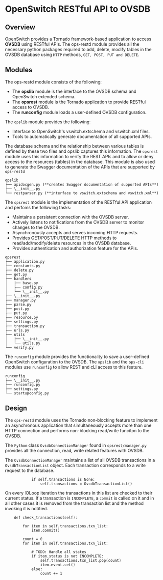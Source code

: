 OpenSwitch RESTful API to OVSDB
===================

Overview
------------
OpenSwitch provides a Tornado framework-based application to access **OVSDB** using RESTful APIs. The ops-restd module provides all the necessary python packages required to add, delete, modify tables in the OVSDB database using ```HTTP``` methods, ```GET, POST, PUT and DELETE```.

Modules
------
The ops-restd module consists of the following:

 - The **opslib** module is the interface to the OVSDB schema and OpenSwitch extended schema.
 - The **opsrest** module is the Tornado application to provide RESTful access to OVSDB.
 - The **runconfig** module loads a user-defined OVSDB configuration.

The ```opslib``` module provides the following:
- Interface to OpenSwitch's vswitch.extschema and vswitch.xml files.
- Tools to automatically generate documentation of all supported APIs.

The database schema and the relationship between various tables is defined by these two files and opslib captures this information. The ```opsrest``` module uses this information to verify the REST APIs and to allow or deny access to the resources (tables) in the database. This module is also used to generate the Swagger documentation of the APIs that are supported by ```ops-restd```

```
opslib
├── apidocgen.py (**creates Swagger documentation of supported APIs**)
├── \__init__.py
└── restparser.py (**interface to vswitch.extschema and vswitch.xml**)

```

The ```opsrest``` module is the implementation of the RESTful API application and perfoms the following tasks:

 - Maintains a persistent connection with the OVSDB server.
 - Actively listens to notifications from the OVSDB server to monitor changes to the OVSDB.
 - Asynchronously accepts and serves incoming HTTP requests.
 - Provides GET/POST/PUT/DELETE HTTP methods to read/add/modify/delete resources in the OVSDB database.
 - Provides authentication and authorization feature for the APIs.


```
opsrest
├── application.py
├── constants.py
├── delete.py
├── get.py
├── handlers
│   ├── base.py
│   ├── config.py
│   └── \__init__.py
├── \__init__.py
├── manager.py
├── parse.py
├── post.py
├── put.py
├── resource.py
├── settings.py
├── transaction.py
├── urls.py
├── utils
│   ├── \__init__.py
│   └── utils.py
└── verify.py
```

The ```runconfig``` module provides the functionality to save a user-defined OpenSwitch configuration to the OVSDB.
The ```opslib``` and the ```ops-cli``` modules use ```runconfig``` to allow REST and cLI access to this feature.

```
runconfig
├── \__init__.py
├── runconfig.py
├── settings.py
└── startupconfig.py
```

Design
------------------
The ```ops-restd``` module uses the Tornado non-blocking feature to implement an asynchronous application that simultaneously accepts more than one HTTP connection and performs non-blocking read/write funciton to the OVSDB.

The ```Python``` class ```OvsdbConnectionManager``` found in ```opsrest/manager.py``` provides all the connection, read, write related features with OVSDB.

The ```OvsdbConnectionManager``` maintains a list of all OVSDB transactions in a ```OvsdbTransactionList``` object. Each transaction corresponds to a write request to the database.
```
            if self.transactions is None:
                self.transactions = OvsdbTransactionList()
```
On every IOLoop iteration the transactions in this list are checked to their current status. If a transaction is ```INCOMPLETE```, a ```commit``` is called on it and in all other cases it is removed from the transaction list and the method invoking it is notified.
```
    def check_transactions(self):

        for item in self.transactions.txn_list:
            item.commit()

        count = 0
        for item in self.transactions.txn_list:

            # TODO: Handle all states
            if item.status is not INCOMPLETE:
                self.transactions.txn_list.pop(count)
                item.event.set()
            else:
                count += 1
```
